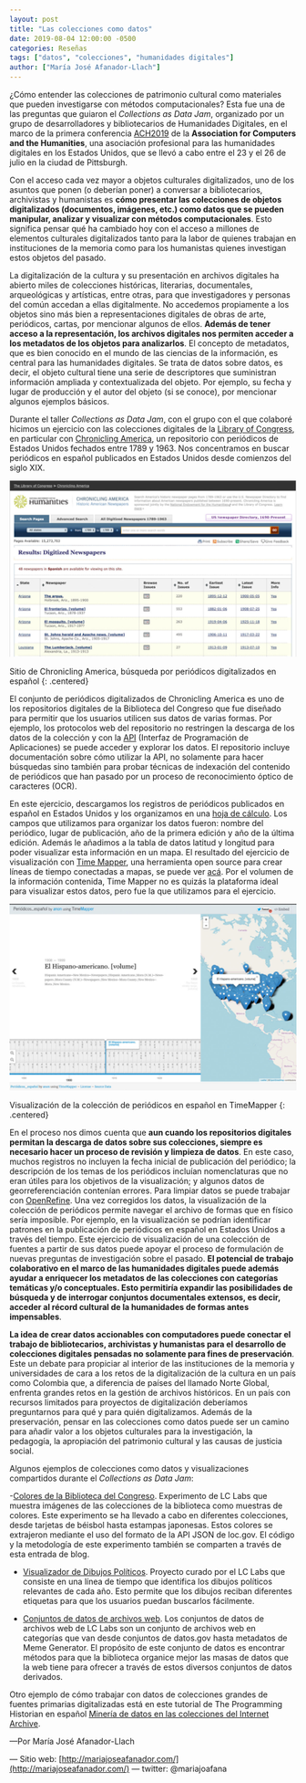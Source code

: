 ```yaml
---
layout: post
title: "Las colecciones como datos"
date: 2019-08-04 12:00:00 -0500
categories: Reseñas
tags: ["datos", "colecciones", "humanidades digitales"]
author: ["María José Afanador-Llach"]
---
```


¿Cómo entender las colecciones de patrimonio cultural como materiales que pueden investigarse con métodos computacionales? Esta fue una de las preguntas que guiaron el *Collections as Data Jam*, organizado por un grupo de desarrolladores y bibliotecarios de Humanidades Digitales, en el marco de la primera conferencia [ACH2019](http://ach2019.ach.org/) de la **Association for Computers and the Humanities**, una asociación profesional para las humanidades digitales en los Estados Unidos, que se llevó a cabo entre el 23 y el 26 de julio en la ciudad de Pittsburgh.

Con el acceso cada vez mayor a objetos culturales digitalizados, uno de los asuntos que ponen (o deberían poner) a conversar a bibliotecarios, archivistas y humanistas es **cómo presentar las colecciones de objetos digitalizados (documentos, imágenes, etc.) como datos que se pueden manipular, analizar y visualizar con métodos computacionales**. Esto significa pensar qué ha cambiado hoy con el acceso a millones de elementos culturales digitalizados tanto para la labor de quienes trabajan en instituciones de la memoria como para los humanistas quienes investigan estos objetos del pasado. 

La digitalización de la cultura y su presentación en archivos digitales ha abierto miles de colecciones históricas, literarias, documentales, arqueológicas y artísticas, entre otras, para que investigadores y personas del común accedan a ellas digitalmente. No accedemos propiamente a los objetos sino más bien a representaciones digitales de obras de arte, periódicos, cartas, por mencionar algunos de ellos. **Además de tener acceso a la representación, los archivos digitales nos permiten acceder a los metadatos de los objetos para analizarlos**. El concepto de metadatos, que es bien conocido en el mundo de las ciencias de la información, es central para las humanidades digitales. Se trata de datos sobre datos, es decir, el objeto cultural tiene una serie de descriptores que suministran información ampliada y contextualizada del objeto. Por ejemplo, su fecha y lugar de producción y el autor del objeto (si se conoce), por mencionar algunos ejemplos básicos. 

Durante el taller *Collections as Data Jam*, con el grupo con el que colaboré hicimos un ejercicio con las colecciones digitales de la [Library of Congress](https://www.loc.gov/collections/), en particular con [Chronicling America](https://chroniclingamerica.loc.gov/), un repositorio con periódicos de Estados Unidos fechados entre 1789 y 1963. Nos concentramos en buscar periódicos en español publicados en Estados Unidos desde comienzos del siglo XIX.

![Pantallazo de un buscador de archivos de prensa](/assets/blog/chronicling.jpg)

Sitio de Chronicling America, búsqueda por periódicos digitalizados en español
{: .centered}

El conjunto de  periódicos digitalizados de Chronicling America es uno de los repositorios digitales de la Biblioteca del Congreso que fue diseñado para permitir que los usuarios utilicen sus datos de varias formas. Por ejemplo, los protocolos web del repositorio no restringen la descarga de los datos de la colección y con la [API](https://es.wikipedia.org/wiki/Interfaz_de_programaci%C3%B3n_de_aplicaciones) (Interfaz de Programación de Aplicaciones) se puede acceder y explorar los datos. El repositorio incluye documentación sobre cómo utilizar la API, no solamente para hacer búsquedas sino también para probar técnicas de indexación del contenido de periódicos que han pasado por un proceso de reconocimiento óptico de caracteres (OCR). 

En este ejercicio, descargamos los registros de periódicos publicados en español en Estados Unidos y los organizamos en una [hoja de cálculo](https://docs.google.com/spreadsheets/d/1ONIpyvpFqMohubYBs23dZ0Ph-BqXcde4vcn8kAvhFnc/edit?usp=sharing). Los campos que utilizamos para organizar los datos fueron: nombre del periódico, lugar de publicación, año de la primera edición y año de la última edición. Además le añadimos a la tabla de datos latitud y longitud para poder visualizar esta información en un mapa. El resultado del ejercicio de visualización con [Time Mapper](https://timemapper.okfnlabs.org/), una herramienta open source para crear líneas de tiempo conectadas a mapas, se puede ver [acá](https://timemapper.okfnlabs.org/anon/vfedkg-peridicos_espaol#1943). Por el volumen de la información contenida, Time Mapper no es quizás la plataforma ideal para visualizar estos datos, pero fue la que utilizamos para el ejercicio. 

![Pantallazo de la interfaz de una línea de tiempo](/assets/blog/timemapper.jpg)

Visualización de la colección de periódicos en español en TimeMapper
{: .centered}

En el proceso nos dimos cuenta que **aun cuando los repositorios digitales permitan la descarga de datos sobre sus colecciones, siempre es necesario hacer un proceso de revisión y limpieza de datos**. En este caso, muchos registros no incluyen la fecha inicial de publicación del periódico; la descripción de los temas de los periódicos incluían nomenclaturas que no eran útiles para los objetivos de la visualización; y algunos datos de georreferenciación contenían errores. Para limpiar datos se puede trabajar con [OpenRefine](http://openrefine.org/). Una vez corregidos los datos, la visualización de la colección de periódicos permite navegar el archivo de formas que en físico sería imposible. Por ejemplo, en la visualización se podrían identificar patrones en la publicación de periódicos en español en Estados Unidos a través del tiempo. Este ejercicio de visualización de una colección de fuentes a partir de sus datos puede apoyar el proceso de formulación de nuevas preguntas de investigación sobre el pasado. **El potencial de trabajo colaborativo en el marco de las humanidades digitales puede además ayudar a enriquecer los metadatos de las colecciones con categorías temáticas y/o conceptuales. Esto permitiría expandir las posibilidades de búsqueda y de interrogar conjuntos documentales extensos, es decir, acceder al récord cultural de la humanidades de formas antes impensables**.     

**La idea de crear datos accionables con computadores puede conectar el trabajo de bibliotecarios, archivistas y humanistas para el desarrollo de colecciones digitales pensadas no solamente para fines de preservación**. Este un debate para propiciar al interior de las instituciones de la memoria y universidades de cara a los retos de la digitalización de la cultura en un país como Colombia que, a diferencia de países del llamado Norte Global, enfrenta grandes retos en la gestión de archivos históricos. En un país con recursos limitados para proyectos de digitalización deberíamos preguntarnos para qué y para quién digitalizamos. Además de la preservación, pensar en las colecciones como datos puede ser un camino para añadir valor a los objetos culturales para la investigación, la pedagogía, la apropiación del patrimonio cultural y las causas de justicia social.

Algunos ejemplos de colecciones como datos y visualizaciones compartidos durante el *Collections as Data Jam*:

-[Colores de la Biblioteca del Congreso](https://loc-colors.glitch.me/). Experimento de LC Labs que muestra imágenes de las colecciones de la biblioteca como muestras de colores. Este experimento se ha llevado a cabo en diferentes colecciones, desde tarjetas de béisbol hasta estampas japonesas. Estos colores se extrajeron mediante el uso del formato de la API JSON de loc.gov. El código y la metodología de este experimento también se comparten a través de esta entrada de blog.

- [Visualizador de Dibujos Políticos](https://jeffreyshen19.github.io/political-cartoon-visualizer/). Proyecto curado por el LC Labs que consiste en una línea de tiempo que identifica los dibujos políticos relevantes de cada año. Esto permite que los dibujos reciban diferentes etiquetas para que los usuarios puedan buscarlos fácilmente.

- [Conjuntos de datos de archivos web](https://labs.loc.gov/experiments/webarchive-datasets/). Los conjuntos de datos de archivos web de LC Labs son un conjunto de archivos web en categorías que van desde conjuntos de datos.gov hasta metadatos de Meme Generator. El propósito de este conjunto de datos es encontrar métodos para que la biblioteca organice mejor las masas de datos que la web tiene para ofrecer a través de estos diversos conjuntos de datos derivados.

Otro ejemplo de cómo trabajar con datos de colecciones grandes de fuentes primarias digitalizadas está en este tutorial de The Programming Historian en español [Minería de datos en las colecciones del Internet Archive](https://programminghistorian.org/es/lecciones/mineria-de-datos-en-internet-archive).

—Por María José Afanador-Llach

— Sitio web: [http://mariajoseafanador.com/](http://mariajoseafanador.com/) — twitter: @mariajoafana